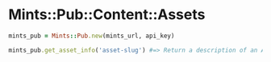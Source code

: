 # Mints::Pub::Content::Assets

```ruby
mints_pub = Mints::Pub.new(mints_url, api_key)

mints_pub.get_asset_info('asset-slug') #=> Return a description of an Asset
```